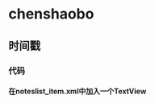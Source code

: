 # chenshaobo
## 时间戳
### 代码
#### 在noteslist_item.xml中加入一个TextView
<TextView
        android:id="@+id/text2"
        android:layout_width="match_parent"
        android:layout_height="wrap_content"
        android:paddingLeft="5dip"
        android:singleLine="true"
        android:gravity="center_vertical"
    />
